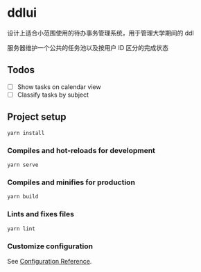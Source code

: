 # ddlui

设计上适合小范围使用的待办事务管理系统，用于管理大学期间的 ddl

服务器维护一个公共的任务池以及按用户 ID 区分的完成状态

## Todos

- [ ] Show tasks on calendar view
- [ ] Classify tasks by subject

## Project setup
```
yarn install
```

### Compiles and hot-reloads for development
```
yarn serve
```

### Compiles and minifies for production
```
yarn build
```

### Lints and fixes files
```
yarn lint
```

### Customize configuration
See [Configuration Reference](https://cli.vuejs.org/config/).
